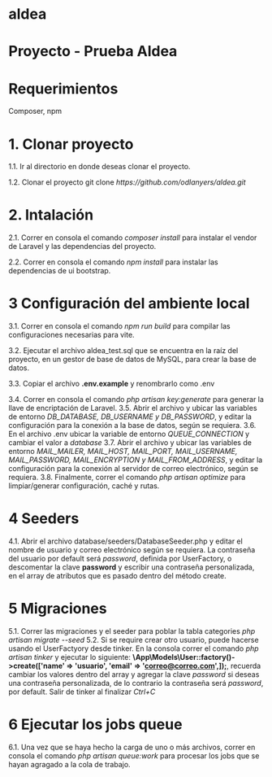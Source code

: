 # aldea
# Proyecto - Prueba Aldea

# Requerimientos
Composer, npm

# 1. Clonar proyecto
<p>1.1. Ir al directorio en donde deseas clonar el proyecto.</p>
1.2. Clonar el proyecto git clone <i>https://github.com/odlanyers/aldea.git</i>

# 2. Intalación
<p>2.1. Correr en consola el comando <i>composer install</i> para instalar el vendor de Laravel y las dependencias del proyecto.</p>
2.2. Correr en consola el comando <i>npm install</i> para instalar las dependencias de ui bootstrap.

# 3 Configuración del ambiente local
<p>3.1. Correr en consola el comando <i>npm run build</i> para compilar las configuraciones necesarias para vite.</p>
<p>3.2. Ejecutar el archivo aldea_test.sql que se encuentra en la raíz del proyecto, en un gestor de base de datos de MySQL, para crear la base de datos.</p>
<p>3.3. Copiar el archivo <b>.env.example</b> y renombrarlo como .env</p>
3.4. Correr en consola el comando <i>php artisan key:generate</i> para generar la llave de encriptación de Laravel.
3.5. Abrir el archivo y ubicar las variables de entorno <i>DB_DATABASE, DB_USERNAME y DB_PASSWORD</i>, y editar la configuración para la conexión a la base de datos, según se requiera.
3.6. En el archivo .env ubicar la variable de entorno <i>QUEUE_CONNECTION</i> y cambiar el valor a <i>database</i>
3.7. Abrir el archivo y ubicar las variables de entorno <i>MAIL_MAILER, MAIL_HOST, MAIL_PORT, MAIL_USERNAME, MAIL_PASSWORD, MAIL_ENCRYPTION y MAIL_FROM_ADDRESS</i>, y editar la configuración para la conexión al servidor de correo electrónico, según se requiera.
3.8. Finalmente, correr el comando <i>php artisan optimize</i> para limpiar/generar configuración, caché y rutas.

# 4 Seeders
4.1. Abrir el archivo database/seeders/DatabaseSeeder.php y editar el nombre de usuario y correo electrónico según se requiera. La contraseña del usuario por default será <i>password</i>, definida por UserFactory, o descomentar la clave <b>password</b> y escribir una contraseña personalizada, en el array de atributos que es pasado dentro del método create.

# 5 Migraciones
5.1. Correr las migraciones y el seeder para poblar la tabla categories <i>php artisan migrate --seed</i>
5.2. Si se require crear otro usuario, puede hacerse usando el UserFactyory desde tinker. En la consola correr el comando <i>php artisan tinker</i> y ejecutar lo siguiente: <b>\App\Models\User::factory()->create(['name' => 'usuario', 'email' => 'correo@correo.com',]);</b>, recuerda cambiar los valores dentro del array y agregar la clave <i>password</i> si deseas una contraseña personalizada, de lo contrario la contraseña será <i>password</i>, por default. Salir de tinker al finalizar <i>Ctrl+C</i>

# 6 Ejecutar los jobs queue
6.1. Una vez que se haya hecho la carga de uno o más archivos, correr en consola el comando <i>php artisan queue:work</i> para procesar los jobs que se hayan agragado a la cola de trabajo.
